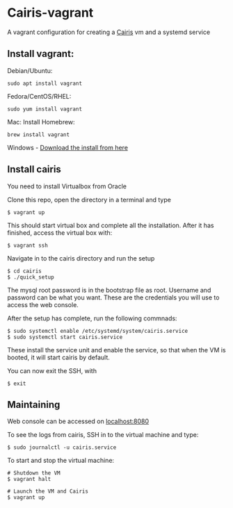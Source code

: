 # Cairis-vagrant
A vagrant configuration for creating a [Cairis](https://github.com/failys/cairis) vm and a systemd service

## Install vagrant:
Debian/Ubuntu:
```
sudo apt install vagrant
```
Fedora/CentOS/RHEL:
```
sudo yum install vagrant
```
Mac:
Install Homebrew:
```
brew install vagrant
```

Windows - [Download the install from here](https://www.vagrantup.com/downloads.html)


## Install cairis
You need to install Virtualbox from Oracle

Clone this repo, open the directory in a terminal and type
```
$ vagrant up
```
This should start virtual box and complete all the installation.
After it has finished, access the virtual box with:
```
$ vagrant ssh
```
Navigate in to the cairis directory and run the setup
```
$ cd cairis
$ ./quick_setup
```

The mysql root password is in the bootstrap file as root. 
Username and password can be what you want. These are the credentials you will use to access the web console.

After the setup has complete, run the following commnads:
```
$ sudo systemctl enable /etc/systemd/system/cairis.service
$ sudo systemctl start cairis.service
```
These install the service unit and enable the service, so that when the VM is booted, it will start cairis by default.

You can now exit the SSH, with 
```
$ exit
```
## Maintaining
Web console can be accessed on [localhost:8080](localhost:8080)

To see the logs from cairis, SSH in to the virtual machine and type:
```
$ sudo journalctl -u cairis.service
```

To start and stop the virtual machine:
```
# Shutdown the VM
$ vagrant halt      

# Launch the VM and Cairis
$ vagrant up        
```  
